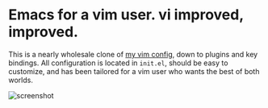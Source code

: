 # Emacs for a vim user. vi improved, improved.

This is a nearly wholesale clone of [my vim config](https://github.com/chrismccord/dot_vim), down to plugins and key bindings. All configuration is located in `init.el`, should be easy to customize, and has been tailored for a vim user who wants the best of both worlds.

![screenshot](https://raw.githubusercontent.com/chrismccord/dot_emacs/master/screenshot.png)
